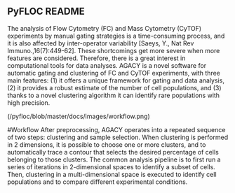 ## PyFLOC README
The analysis of Flow Cytometry (FC) and Mass Cytometry (CyTOF) experiments by manual gating strategies is a time-consuming process, and it is also affected by inter-operator variability [Saeys, Y., Nat Rev Immuno.,16(7):449-62].  These shortcomings get more severe when more features are considered. Therefore, there is a great interest in computational tools for data analyses. AGACY is a novel software for automatic gating and clustering of FC and CyTOF experiments, with three main features: (1) it offers a unique framework for gating and data analysis, (2) it provides a robust estimate of the number of cell populations, and (3) thanks to a novel clustering algorithm it can identify rare populations with high precision.

(/pyfloc/blob/master/docs/images/workflow.png)


#Workflow
After preprocessing, AGACY operates into a repeated sequence of two steps: clustering and sample selection. When clustering is performed in 2 dimensions, it is possible to choose one or more clusters, and to automatically trace a contour that selects the desired percentage of cells belonging to those clusters. The common analysis pipeline is to first run a series of iterations in 2-dimensional spaces to identify a subset of cells. Then, clustering in a multi-dimensional space is executed to identify cell populations and to compare different experimental conditions.

